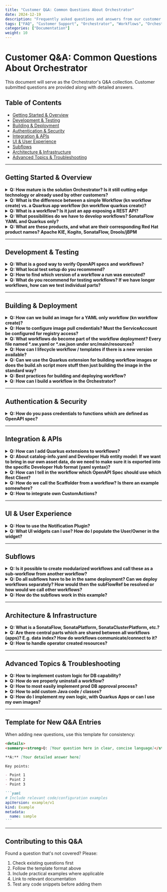 ```yaml
---
title: "Customer Q&A: Common Questions About Orchestrator"
date: 2024-12-19
description: "Frequently asked questions and answers from our customer interactions about Orchestrator"
tags: ["FAQ", "Customer Support", "Orchestrator", "Workflows", "Orchestrator-1.6"]
categories: ["Documentation"]
weight: 10
---
```


# Customer Q&A: Common Questions About Orchestrator

This document will serve as the Orchestrator's Q&A collection. Customer submitted questions are provided along with detailed answers.

## Table of Contents

- [Getting Started & Overview](#getting-started--overview)
- [Development & Testing](#development--testing)
- [Building & Deployment](#building--deployment)
- [Authentication & Security](#authentication--security)
- [Integration & APIs](#integration--apis)
- [UI & User Experience](#ui--user-experience)
- [Subflows](#subflows)
- [Architecture & Infrastructure](#architecture--infrastructure)
- [Advanced Topics & Troubleshooting](#advanced-topics--troubleshooting)

---

## Getting Started & Overview

<details>
<summary><strong>Q: How mature is the solution Orchestrator? Is it still cutting edge technology or already used by other customers?</strong></summary>

**A:** The Orchestrator was GAed in RHDH 1.5. The current version is 1.6 and it will be merged into RHDH in 1.7. At this point we will have one unified operator which supports RHDH and the Orchestrator facilities.
There are other customers using the Orchestrator in production - even on a large scale with multiple thousands of users and others are onboarding to it currently.

</details>

<details>
<summary><strong>Q: What is the difference between a simple Workflow (kn workflow create) vs. a Quarkus app workflow (kn workflow quarkus create)?</strong></summary>

**A:** The main difference is in the project layout.
The kn-workflow quarkus create will create a project in Quarkus layout, meaning, it will include a maven project and the workflow resources will be placed in src/main/resources
At development, the developer can use Quarkus cli or maven to running the workflow, using maven/Quarkus tools, add additional dependencies to the pom file (e.g if needed for specific configuration) and have more flexibility in the development. This will use the local maven repository to download all of the resources, so the development loop is shorter.

The kn-workflow create uses the flat layout, in which there are only workflow resources and for running there will be a use of a devmode image. Therefore the workflow will be built and run inside a container

</details>

<details>
<summary><strong>Q: What is a workflow? Is it just an app exposing a REST API?</strong></summary>

**A:** In **SonataFlow**, a workflow is a **declarative description of a sequence of steps**—also called states—used to orchestrate services, functions, and logic. These workflows are defined in YAML or JSON following the [**Serverless Workflow Specification.**](https://github.com/serverlessworkflow/specification/blob/0.8.x/specification.md)

Technically, when deployed (e.g., using Quarkus in SonataFlow), the workflow is exposed as a REST endpoint. But:

- The workflow itself is not the implementation of the logic—it's the orchestration definition of what happens, in what order, and under what conditions.
- The engine handles the workflow execution, state transitions, and interactions with external services.

Workflow can be triggered also by cloud-events, when the workflow application is subscribed to a Kafka topic or via Knative broker.
At development time, there is no code to implement. Workflow definition is done using the spec and the code is generated by the SonataFlow tools at build time (or at runtime in development mode).
Therefore, there isn't a set of APIs, as this is an internal part of the SonataFlow.
However, each workflow exposes set of APIs that can be viewed at development time using the devtools-ui by using the swagger-ui extension in the devtools dashboard.

Adding custom code to be called in the context of a workflow is also supported as part of the workflow definition. See more here: https://sonataflow.org/serverlessworkflow/latest/core/custom-functions-support.html

</details>

<details>
<summary><strong>Q: What possibilities do we have to develop workflows? SonataFlow YAML and Quarkus only?</strong></summary>

**A:** SonataFlow is an implementation of the serverless workflow spec: https://sonataflow.org/serverlessworkflow/main/core/cncf-serverless-workflow-specification-support.html
It can be written in YAML or JSON format. Then the build process using sonataflow-builder image generates from the workflow definition (and schema/specs) a Quarkus application.
The development tools for the workflow are mentioned in their getting started: https://sonataflow.org/serverlessworkflow/main/getting-started/getting-familiar-with-our-tooling.html

Another option is to use Quarkus cli or mvn quarkus:dev

For writing the workflows there is a [VSCode extension](https://marketplace.visualstudio.com/items?itemName=kie-group.swf-vscode-extension) that offers code completion and render of the diagram.
For workflows that relies on extended Orchestrator features, such as the form-widgets, it is preferred to use the [rhdh-local](https://github.com/redhat-developer/rhdh-local) or local backstage with Quarkus.

Containers which include the workflow can then be built and deployed using the GitOps profile: https://sonataflow.org/serverlessworkflow/main/cloud/operator/deployment-profile.html

</details>

<details>
<summary><strong>Q: What are these products, and what are their corresponding Red Hat product names? Apache KIE, Kogito, SonataFlow, Drools/jBPM</strong></summary>

**A:** **Apache KIE (Knowledge is Everything):**
https://kie.apache.org/

It is the Apache Software Foundation umbrella where we develop for example the serverless workflows execution engine, the operator, etc.

Includes sub-projects like SonataFlow (serverless workflows), Drools (business rules), jBPM (business automation), and many cross-project components.

All these projects are open source, and developed and maintained following the Apache Software Foundation governance recommendations and licensing.

Companies like Red Hat, IBM, and others, use these work as the building blocks for delivering their branded products.

**Note**: sometimes we don't have a 1:1 correspondence between a sub-project and a GitHub repository.

**Kogito**:
It is the core technology upon which we build cloud-native business automation, rules execution, serverless workflows, Data Index, etc. For example, the Drools sub-project holds mostly all related with business rules, the respective execution, and is mostly focused on that. While Kogito adds for example the ability for executing business rules via REST endpoints.

**SonataFlow**:
It is the name of the sub-project dedicated to develop our vision of the Serverless Workflows Specification. Community documentation: https://sonataflow.org/serverlessworkflow/main/index.html

Pointers to the repositories:

- https://github.com/apache/incubator-kie-kogito-runtimes
  In this repository we develop the components dedicated to the SonataFlow workflows execution, including persistence, etc.

- https://github.com/apache/incubator-kie-kogito-apps
  In this repository we develop the SonataFlow supporting services like the DataIndex and the Jobs Service.

- https://github.com/apache/incubator-kie-tools
  In this repository we develop the SonataFlow operator, the Kn workflows cli, the supporting services images, the builder image, etc.

**Drools**: Is the sub-project dedicated to business rules execution.

**jBPM**: Is the sub-project dedicated to business automation (BPM).

**Correspondence with Red Hat products:**

- **Red Hat OpenShift Serverless Logic (OSL)**:
  Is built on top of the SonataFlow sub-project and Kogito components.
  Product documentation:
  https://docs.redhat.com/en/documentation/red_hat_openshift_serverless/1.36/html/serverless_logic/index

- **Red Hat Process Automation Manager** (RHPAM, currently under maintenance only):
  Is built on top of jBPM, Drools and other components. This product is now continued by IBM as the IBM Business Automation Manager Open Editions.

</details>

---

## Development & Testing

<details>
<summary><strong>Q: What is a good way to verify OpenAPI specs and workflows?</strong></summary>

**A:** Usually we suggest running locally, testing it by solving the errors as they come, if any comes. There is no sandbox to test OpenAPI specs with workflow.

</details>

<details>
<summary><strong>Q: What local test setup do you recommend?</strong></summary>

**A:** For testing the interaction between workflows and RHDH there are few options:

1. Use [rhdh-local](https://github.com/redhat-developer/rhdh-local). This setup runs RHDH locally in its container and SonataFlow on its own container that points to local development environment.

2. Use Orchestrator plugins development env from stable branch, e.g.: https://github.com/redhat-developer/rhdh-plugins/tree/orchestrator-1.6/workspaces/orchestrator#run-locally-from-this-repo
   This also runs SonataFlow locally: https://github.com/redhat-developer/rhdh-plugins/tree/orchestrator-1.6/workspaces/orchestrator#devmode-local-configuration

</details>

<details>
<summary><strong>Q: How to find which version of a workflow a run was executed?</strong></summary>

**A:** ProcessInstances information is stored in the Data-Index, therefore the information is available only there, via the GraphQL.

For getting the version for a specific instance, GraphQL supports filters, e.g.

```bash
curl -s -X POST 'http://data-index-sonataflow-infra.apps.example.lab.eng.tlv2.redhat.com/graphql/' \
 -H 'Content-Type: application/json' \
  -d '{
    "query": "query { ProcessInstances(where: { id: { equal: \"xxxxxxx-xxxx-xxxx-xxxx-xxxxxxxxxxxx\" } }) { id processId state version } }"
  }' | jq
{
  "data": {
    "ProcessInstances": [
      {
        "id": "xxxxxxx-xxxx-xxxx-xxxx-xxxxxxxxxxxx",
        "processId": "dynamic-course-select",
        "state": "COMPLETED",
        "version": "1.0"
      }
    ]
  }
}
```

</details>

<details>
<summary><strong>Q: What do you recommend for testing workflows? If we have longer workflows, how can we test individual parts?</strong></summary>

**A:** In the serverless-workflows repository there is CI for testing some of its workflows, e.g.:
https://github.com/rhdhorchestrator/serverless-workflows/blob/main/.github/workflows/mta-v7.x-e2e.yaml
At first stage, it deploys SonataFlow on a cluster with the dependencies required for the test. Next, it deploys the workflow then configures it for the testing environment.
Once the workflow is ready to be tested, we issue a REST call for invoking a workflow and verifying the result is the expected one
https://github.com/rhdhorchestrator/serverless-workflows/blob/main/e2e/mta-v7.x-vm.sh

Workflow is executed from a single endpoint and represents a flow that depends on previous states.
_There is no API to invoke only part of a workflow._

In addition to end-to-end testing, when working with Quarkus-based workflow projects, you might also consider adding JUnit tests. While not testing the final target ecosystem, it can be useful to have an initial set of tests that validates the workflow in a more manageable environment. The drawback sometimes is that when your workflow accesses external services, unless you have available instances, you might need to Mock them. On the other hand, these mocks can be easily programmed to return the exact set of values you need for testing.

You can find some simple example here:

- https://github.com/kiegroup/kogito-examples/blob/192c5ec9b5b1700917b81f3198ce01275df483f0/serverless-workflow-examples/serverless-workflow-hello-world/src/test/java/org/kie/kogito/examples/HelloWorldTest.java
- https://github.com/apache/incubator-kie-kogito-examples/blob/a7fee0031bac658ebe266459f3bc1ae74777938f/serverless-workflow-examples/serverless-workflow-subflows-event/src/test/java/org/kie/kogito/examples/MasterWorkflowTest.java
- https://github.com/apache/incubator-kie-kogito-examples/blob/a7fee0031bac658ebe266459f3bc1ae74777938f/serverless-workflow-examples/serverless-workflow-subflows-event/src/test/java/org/kie/kogito/examples/MasterWorkflowTest.java

And more elaborated cases that we use in product here:

- https://github.com/apache/incubator-kie-kogito-runtimes/tree/56a70ed7543473f4d8305ce34b432122ca0da8e2/quarkus/extensions/kogito-quarkus-serverless-workflow-extension/kogito-quarkus-serverless-workflow-integration-test/src/test/java/org/kie/kogito/quarkus/workflows

</details>

---

## Building & Deployment

<details>
<summary><strong>Q: How can we build an image for a YAML only workflow (kn workflow create)?</strong></summary>

**A:** The build.sh script was extended to support a non-quarkus layout using flags -S or --non-quarkus.

</details>

<details>
<summary><strong>Q: How to configure image pull credentials? Must the ServiceAccount be configured for registry access?</strong></summary>

**A:** ImagePullSecret can be defined globally in the cluster for the entire cluster and not per-image. Please view: https://docs.redhat.com/en/documentation/openshift_container_platform/4.16/html/images/managing-images#images-update-global-pull-secret_using-image-pull-secrets

If there is a need to patch a resource after it was generated by the script, consider other methods such Kustomize or adding a patch command to edit the resource.

</details>

<details>
<summary><strong>Q: What workflows do become part of the workflow deployment? Every file named *.sw.yaml or *.sw.json under src/main/resources?</strong></summary>

**A:**
The kn-workflow gen-manifest (the CLI to generate the manifests) expects only one sw.yaml or sw.json file.
If there is more than a single file, the CLI will fail with:

```bash
❌ ERROR: generating manifests: ❌ ERROR: multiple SonataFlow definition files found
```

The reason for that is that the main workflow is translated into a SonataFlow CR that represents a single workflow.

If there is a need to add additional subflows, they can be placed in their own directory and referred by the kn-workflow gen-manifest CLI using the --subflows-dir flag

In that case, subflows will have to be placed under
src/main/resources/subflows

</details>

<details>
<summary><strong>Q: How can I lifecycle workflow / templates if there is a new version available?</strong></summary>

**A:** It really depends on how the workflow is designed and implemented.
A few options:

- declarative configuration which is synced via GitOps might be best if PR are issued to projects, using the template. The responsible developer team. or app owners should be responsible to implement the change and test it. Tool like renovatebot or dependabot might help here.
- update in workflows which are implemented in an imperative approach might need "update workflows" who help to bring out the changes from one version to the next one. Example could be database changes / patches to new api versions, etc.

In any case, with RHDH and Orchestrator you should be equipped to analyse which app is installed where in which version and then be able to plan next steps.

</details>

<details>
<summary><strong>Q: Can we use the Quarkus extension for building workflow images or does the build.sh script more stuff then just building the image in the standard way?</strong></summary>

**A:** The build.sh script isn't a must. It offers an opinionated method to build workflows with specific Quarkus extensions that are recommended for production and enables the persistence.

The core part of building workflow is using the openshift-serverless-logic builder image as referenced in the build script [here](https://github.com/rhdhorchestrator/orchestrator-demo/blob/5685e26ed1b34c70a3bd10826b8f3bf8df9bca0d/scripts/build.sh#L9) and [here](https://github.com/rhdhorchestrator/orchestrator-demo/blob/5685e26ed1b34c70a3bd10826b8f3bf8df9bca0d/scripts/build.sh#L236). 

To build the workflow image it is enough to run (with all or part of the extensions, depends on your needs):

```bash
podman build \
 -f ../../orchestrator-demo/docker/osl.Dockerfile \
 --tag $TARGET_IMAGE \
  --platform linux/amd64 \
  --ulimit nofile=4096:4096 \
  --build-arg QUARKUS_EXTENSIONS="\
    org.kie:kie-addons-quarkus-persistence-jdbc:9.102.0.redhat-00005,\
    io.quarkus:quarkus-jdbc-postgresql:3.8.6.redhat-00004,\
    io.quarkus:quarkus-agroal:3.8.6.redhat-00004, \
    io.quarkus:quarkus-smallrye-reactive-messaging-kafka" \
  --build-arg MAVEN_ARGS_APPEND="\
    -DmaxYamlCodePoints=35000000 \
    -Dkogito.persistence.type=jdbc \
    -Dquarkus.datasource.db-kind=postgresql \
    -Dkogito.persistence.proto.marshaller=false" \
    .
```
Please note that these flags were correct at this point in time, and might be changed in the future.

There is a [blog post](/content/blog/hacking-build-process.md) that explains this into details.

</details>

<details>
<summary><strong>Q: Best practices for building and deploying workflow?</strong></summary>

**Extended Q**:
When we implement our own workflow like in this example https://github.com/rhdhorchestrator/serverless-workflows/tree/main/workflows/experimentals/cluster-onboarding, how do we build and deploy such a workflow? Is there no JSON/YAML workflow specification involved when we write the workflow as code? Could we add a workflow spec and run other steps or would we install the code workflow and call it from another YAML workflow?

**A:** A better reference for learning about the build and deploy resource would be this repository:
https://github.com/rhdhorchestrator/orchestrator-demo/

For instance, this example: https://github.com/rhdhorchestrator/orchestrator-demo/tree/main/02_advanced#building-the-workflow explains how to use a script for building the workflow, generate its manifests and deploy to the cluster.

There is no need to write a code other than:

- The workflow definition (yaml / json)
- The data input schema (json)
- The data output schema (json) - common for all workflows in the context of the Orchestrator
- The application.properties - for configuration
- The secret.properties - for sensitive information
- The required spec files for interacting with the external services

This is also described in two-series blog posts: One [for using a script](/content/blog/building-and-deploying-workflows.md), and the other [for using the build tools without the script](/content/blog/hacking-build-process.md). 
</details>

<details>
<summary><strong>Q: How can I build a workflow in the Orchestrator?</strong></summary>

**A:** The Orchestrator is built on OpenShift Serverless and SonataFlow / Kogito. The Orchestrator "hooks" into the SonataFlow platform and can display, start, and show the output of workflows. Additionally, the operator Plugin provides a custom action that can be used to start workflows.

**You cannot build workflows in the Orchestrator itself** - the idea behind it is that an RHDH user (typically a developer) wants to use these flows, e.g., to provision external resources or similar - or they implicitly **use them in the template** and can then view a status (by the way, the Orchestrator also supports the RHDH RBAC model, so I can ensure that, for example, only users/groups that can see certain templates can also see corresponding workflows, etc.)
To do this, you need to know that such a workflow (completely container-native, of course) always runs in a pod, is accessible via a service, and receives its schemas, properties, etc., via configMaps, for example.

In the **simplest case** (though not suitable for production), if the SonataFlow operator (or OpenShift Serverless Logic Operator) is installed, you can simply create a SonataFlow Custom Resource. 

Examples can be viewed here: 

- https://kiegroup.github.io/kogito-docs/serverlessworkflow/latest/cloud/operator/build-and-deploy-workflows.html#build-deploy-workflow
- https://sonataflow.org/serverlessworkflow/main
- https://sonataflow.org/serverlessworkflow/main/cloud/operator/deployment-profile.html

What then happens (in the background, through the operator):

- A build with a BuildConfig is started - the standard builder image and thus the standard runtime image can be adapted - by default these are maven/jdk and Quarkus images.
- When the build is finished, the workflow is started and the corresponding service and even a route are created (the route, i.e., the expose, can be suppressed).
- There is also a Development Profile - CAUTION, workflows in DevMode are not entered into the so-called "Data Index Service" and are therefore not visible in RHDH - you can test them, play with them, but not interact with them via the RHDH Orchestrator.
  https://kiegroup.github.io/kogito-docs/serverlessworkflow/latest/cloud/operator/developing-workflows.html

</details>

---

## Authentication & Security

<details>
<summary><strong>Q: How do you pass credentials to functions which are defined as OpenAPI spec?</strong></summary>

**A:** The workflow is using a token which is defined on RHDH.
This is supported by https://backstage.io/docs/auth/service-to-service-auth/#access-restrictions

In RHDH configmap there is the same section:

```yaml
backend:
  auth:
    externalAccess:
      - type: static
        options:
          token: ${BACKEND_SECRET}
          subject: orchestrator
```

The value for `BACKEND_SECRET` is taken from a secret of RHDH, e.g. `backstage-backend-auth-secret` (if installed by the Orchestrator operator)

In the workflow, the secret is referenced from the application.properties property:


`quarkus.rest-client.scaffolder_openapi_yaml.url=${RHDH_URL}`
`quarkus.openapi-generator.scaffolder_openapi_yaml.auth.BearerToken.bearer-token=${SCAFFOLDER_BEARER_TOKEN}`


The first one points to `RHDH_URL` (should use the internal service and not the openshift route to avoid certificate issues)

The second property points to the value taken from the `BACKEND_SECRET`.

The application.properties is translated to the configmap that its name ends with -props.
The value for the variable is taken from the secret.properties that is being translated into a secret

</details>

---

## Integration & APIs

<details>
<summary><strong>Q: How can I add Quarkus extensions to workflows?</strong></summary>

**A:** When running the workflow locally using maven, the extensions are added to pom.xml (either directly or by quarkus ext add).
When workflow is built in the workflow, the `QUARKUS_EXTENSIONS` env var is used to add additional dependencies for the build process.

e.g:

`QUARKUS_EXTENSIONS="io.quarkus:quarkus-agroal,io.quarkus:quarkus-jdbc-mysql" ~/projects/orchestrator-demo/scripts/build.sh --image=registry.internal/workflows/dbsetup:latest -P`

</details>

<details>
<summary><strong>Q: About catalog-info.yaml and Developer Hub entity model:
If we want to bring in our own asset data, do we need to make sure it is exported into the specific Developer Hub format (yaml syntax)?</strong></summary>

**A:**
Developer Hub implements the default backstage entity model, which is also used by many plugins as a baseline to identify resources (https://backstage.io/docs/features/software-catalog/system-model/). Red Hat suggestion is to use the standard model, which then ensures best possible compatibility and future readiness. So the simplest way is then to extract the needed data and transform/format it into the default yaml syntax.
If systems should be integrated which do already have its own data model and act as a single source of truth another option

</details>

<details>
<summary><strong>Q: How can I tell in the workflow which OpenAPI Spec should use which Rest Client?</strong></summary>

**A:** See https://sonataflow.org/serverlessworkflow/latest/service-orchestration/orchestration-of-openapi-based-services.html#proc-configuring-openapi-service-endpoint-url

To configure the endpoints, you must use the sanitized OpenAPI specification file name as the REST client configuration key. The configuration key must be set as a valid environment variable.
For example, a file named as subtraction.yaml contains the configuration key as subtraction_yaml.
For more information about how to sanitize file names, see Environment Variables Mapping Rules.

All Quarkus configuration originated in Quarkus, e.g for the rest-client:
https://quarkus.io/guides/rest-client#create-the-configuration

Each spec file represent a system. In the workflow, the functions section defines the APIs of that service from the spec by referencing to it.
In the application.properties we match between the spec file to the URL of the service and its authentication.

</details>

<details>
<summary><strong>Q: How do we call the Scaffolder from a workflow? Is there an example somewhere?</strong></summary>

**A:** Here is an example for running a software template from a workflow:
https://github.com/rhdhorchestrator/orchestrator-demo/blob/main/05_software_template_hello_world/workflow/src/main/resources/workflow.sw.yaml

This is the scaffolder OpenAPI spec:
https://github.com/rhdhorchestrator/orchestrator-demo/blob/main/05_software_template_hello_world/workflow/src/main/resources/specs/scaffolder-openapi.yaml

Please note that the argument for the software templates aren't part of the API and should be provided as arguments according to the software template definition, e.g.
https://github.com/rhdhorchestrator/orchestrator-demo/blob/main/05_software_template_hello_world/workflow/src/main/resources/workflow.sw.yaml

One option to capture the exact list of arguments is by looking at the template definition.
Another option is to invoke a software template from the browser, enable web-tools in-browser (before invocation), switch to network tab and "copy as curl command" - this shows exactly how the software template was called via the API and this will be done the same from a workflow.
The input values will have to be defined in the input schema of the workflow (unless we want to calculate them in-workflow and not to be provided by the user)

</details>

<details>
<summary><strong>Q: How to integrate own CustomActions?</strong></summary>

**A:** Since RHDH is not rebuilt, we cannot make any code changes, just like custom plugins, as dynamic plugins.
The question aims at creating resources for which there is no template action yet - in that case, you would rather go the way of a workflow in the Orchestrator, which you can address via a template action.

For example:

```yaml
- id: trigger-workflow
  name: Execute Orchestrator Workflow
  action: orchestrator:run
  input:
    workflowId: ${{ parameters.workflowId }}
    parameters: ${{ parameters.workflowParameters }}
    waitForCompletion: true
    timeout: 300
```

But - both are possible, many roads lead to Rome (the Orchestrator's Template Action also comes from the Orchestrator Backend Plugin).

* https://backstage.io/docs/features/software-templates/writing-custom-actions/
* https://backstage.io/docs/reference/plugin-scaffolder-backend-module-gitlab/

If there is a backend plugin in backstage to support the action, and it exposes a REST API for it, by creating OpenAPI spec for it or using the rest option, a call can be made to it.
If there isn't only by leveraging a software template for calling it we are invoking software templates and sending notifications from workflows by using the scaffolder-backend plugin and the notifications-backend plugin.
If there is a backend plugin and exposed API - the workflow should be able to call it.

</details>

---

## UI & User Experience

<details>
<summary><strong>Q: How to use the Notification Plugin?</strong></summary>

**A:** There is a need to enable also the backstage-plugin-notifications-backend-module-email-dynamic plugin.
See more details about the email plugin here:
https://docs.redhat.com/en/documentation/red_hat_developer_hub/1.6/html/dynamic_plugins_reference/con-preinstalled-dynamic-plugins#rhdh-tech-preview-plugins

and here:

- https://github.com/backstage/backstage/blob/master/plugins/notifications-backend-module-email/README.md

- https://backstage.io/docs/notifications/processors/#email-processor

The user/group entity in backstage must have an email address set.
See https://backstage.io/docs/features/software-catalog/descriptor-format/#kind-user

</details>

<details>
<summary><strong>Q: What UI widgets can I use? How do I populate the User/Owner in the widget?</strong></summary>

**A:** The documentation for this are here
https://github.com/redhat-developer/rhdh-plugins/blob/main/workspaces/orchestrator/docs/orchestratorFormWidgets.md

It is an additional plugin that serves that extensible UI capabilities (part of the Orchestrator).
The current released version is 1.6.0 and nowadays we're working on 1.6.1 to fix minor issues.

Here is an example to populate the User:
Using backstage catalog backend OpenAPI spec can be found here:

```bash
curl -s -k 'https://{backstage-url}/api/catalog/openapi.json' \
 -H 'Authorization: Bearer...'
```

From that spec you can learn how to fetch entities, e.g. to fetch User or Groups use:
`/api/catalog/entities?filter=kind=user,kind=group`

From the data input schema use this as the fetch:url value:

```json
"$schema": "http://json-schema.org/draft-07/schema#",
    "type": "object",
    "properties": {
      "selectUser": {
        "type": "string",
        "title": "Please enter user name. Start typing for autocompletion",
        "ui:widget": "ActiveTextInput",
        "ui:props": {
          "fetch:url": "$${{backend.baseUrl}}/api/catalog/entities?fields=metadata.name&filter=kind=user,kind=group",
          "fetch:response:value": "$map($, function($v) { $lowercase($v.kind) & ':' & $v.metadata.namespace & '/' & $v.metadata.name })",
          "fetch:response:autocomplete": "$map($, function($v) { $lowercase($v.kind) & ':' & $v.metadata.namespace & '/' & $v.metadata.name })",
          "fetch:method": "GET",
          "fetch:headers": {
            "Authorization": "Bearer $${{identityApi.token}}"
          }
        }
      }
    }
```

Example can be found here: https://github.com/rhdhorchestrator/serverless-workflows/commit/d92916902b16427a936cb9abf7ebfa4c9f229c46

Parsing the response from the `fetch:url` is done using JSONATA.
This is a useful tool for evaluating the expressions: https://try.jsonata.org/

</details>

---

## Subflows

<details>
<summary><strong>Q: Is it possible to create modularized workflows and call these as a sub-workflow from another workflow?</strong></summary>

**A:**
The serverless workflow specification supports subflows - https://github.com/serverlessworkflow/specification/blob/0.8.x/specification.md#subflow-action
Each workflow can include many sub-flows built into the same build image with the main workflow.
The subflow are internal to the workflow and are not exposed as the main workflow. The definition itself can be shared between multiple workflows at build time, but at runtime the sub-flows aren't exposed.

</details>

<details>
<summary><strong>Q: Do all subflows have to be in the same deployment? Can we deploy workflows separately? How would then the subFlowRef be resolved or how would we call other workflows?</strong></summary>

**A:** Deployment represents a single workflow.
For calling subflows from the main workflow, all subflows need to be built into the same image of the calling workflow.

Subflows aren't shown in the Data Index, therefore not shown in the Orchestrator plugin.
Please take a look [here](https://github.com/wmedvede/serverless-workflow-operator-subflows) for a more detailed example on subflows.

</details>

<details>
<summary><strong>Q: How do the subflows work in this example?</strong></summary>

**Extended Q:**
How are workflowA and workflowB started in the subflow example https://github.com/apache/incubator-kie-kogito-examples/blob/main/serverless-workflow-examples/serverless-workflow-subflows-event/src/main/resources/master.sw.json ?

In the master workflow, there are only two states: "setup" and "waitForEvents". 'Wait for events' implies that we only wait for something. So where are workflowA and workflowB started?

How are events related to subworkflows? Are events required? Is the call to setup synchronous?

**A:**
From the README (https://github.com/apache/incubator-kie-kogito-examples/tree/main/serverless-workflow-examples/serverless-workflow-subflows-event):
This example illustrate how to trigger workflows manually with additional parameters calculated by an initial workflow. The workflow responsible for setting up the parameters is executed as the start state. Then, all possible workflows that might be instantiated with those parameters are registered using event state. exclusive property is set to false ensuring that the process instance remains active till all possible workflows has been executed.

So when the workflow is started, it setup things and then waits for events. The workflowA and B are "started" when receiving their corresponding event defined by eventRefs field.
Until both events are received, the workflow will be waiting for the remaining events.

</details>

---

## Architecture & Infrastructure

<details>
<summary><strong>Q: What is a SonataFlow, SonataPlatform, SonataClusterPlatform, etc.?</strong></summary>

**A:**
The SonataFlow operator (upstream name of the OpenShift Serverless Logic Operator) defines the following custom resource definitions:

1. SonataFlow - the resource that defines the workflow and its profile - https://sonataflow.org/serverlessworkflow/main/cloud/operator/deployment-profile.html
2. SonataFlowPlatform - It's a singleton per namespace, used to configure the workflows and manage and configure the shared services. It supports configuration for eventing, persistences, monitoring. See https://sonataflow.org/serverlessworkflow/latest/cloud/operator/supporting-services.html#deploy-supporting-services
3. SonataFlowClusterPlatform - it is the **cluster-wide equivalent** of SonataFlowPlatform. While SonataFlowPlatform applies to a **single namespace**, the SonataFlowClusterPlatform resource is designed to provide a **shared configuration across multiple namespaces** in OpenShift cluster.
   Find more here: https://sonataflow.org/serverlessworkflow/latest/cloud/operator/supporting-services.html#cluster-scoped-eventing-system-configuration

</details>

<details>
<summary><strong>Q: Are there central parts which are shared between all workflows (apps)? E.g. data index? How do workflows communicate/connect to it?</strong></summary>

**A:**
Yes, SonataFlow defines several **shared infrastructure components** that serve all deployed workflows across the system. These shared services are crucial for **execution, observability, and coordination.**

1. **Data Index Service (sonataflow-data-index)**

- Acts as a centralized **state store and query layer** for all workflow instances.
- Exposes **GraphQL and/or REST APIs** to query the state, variables, and lifecycle events of workflows.
- Used for Monitoring workflow executions (e.g., in consoles or dashboards) and Searching workflows by business key or input data
- Find more on https://sonataflow.org/serverlessworkflow/main/data-index/data-index-core-concepts.html

2. The **SonataFlow Jobs Service** is responsible for time-based actions

- **Triggering timed events** in workflows, such as timeouts or time-based transitions
- Find more on https://sonataflow.org/serverlessworkflow/main/job-services/core-concepts.html

The communication between workflows to the shared services is done by cloud events.
Based on platform level (shared configuration for all workflows either in a single namespace or a global one), the operator adds the required properties for workflow to interact with the services. See more about the supported configuration at
https://sonataflow.org/serverlessworkflow/main/use-cases/advanced-developer-use-cases/job-service/quarkus-extensions.html#job-service-quarkus-extensions

More about the supporting services can be found here: https://sonataflow.org/serverlessworkflow/latest/cloud/operator/supporting-services.html

</details>

<details>
<summary><strong>Q: How to handle operator created resources?</strong></summary>

**A:**
**Manage the inputs (Backstage CR and referenced ConfigMaps), not the operator's generated outputs.**
Create your own ConfigMaps for app-config.yaml (and auth fragments), reference them from the Backstage CR, and keep both the CR and those ConfigMaps under Git. Do not hand‑edit the operator's default app-config-\* ConfigMaps—the operator may recreate or override them on restart.
https://docs.redhat.com/en/documentation/red_hat_developer_hub/1.5/html-single/configuring_red_hat_developer_hub/index.xml

**Application config**

- Create a ConfigMap (e.g., my-rhdh-app-config) that contains your app-config.yaml.
- Reference it from the Backstage CR: spec.application.appConfig.configMaps.
- Keep both the ConfigMap manifest and the Backstage CR in your Git repo (and sync with Argo CD).
  This is the supported way to customize RHDH without changing operator‑owned ConfigMaps.

**Auth and other fragments**
If you split auth/config into separate fragments (e.g., an "auth" ConfigMap), add it to the same list in the Backstage CR (spec.application.appConfig.configMaps) so the operator mounts all of them. (The official examples show adding additional ConfigMaps there.)

**Dynamic plugin configuration (including Orchestrator UI)**
Store dynamic plugin settings in a ConfigMap (commonly dynamic-plugins-rhdh) and reference it from the Backstage CR via spec.application.dynamicPluginsConfigMapName. Keep it in Git. redhat-developer.github.io

**Extra files & secrets**
If you need to mount additional files beyond app-config.yaml (for example, CA bundles, RBAC policies, or other files), use spec.application.extraFiles in the Backstage CR - again, declared as ConfigMaps/Secrets that you version in Git.

**Orchestrator plugin**
explicitly recommends GitOps approach (Deployment with GitOps): https://www.rhdhorchestrator.io/main/docs/installation/orchestrator/?utm_source=chatgpt.com

</details>

---

## Advanced Topics & Troubleshooting

<details>
<summary><strong>Q: How to implement custom logic for DB capability?</strong></summary>

**A:** Java Module or Connectors with Camel K.

</details>

<details>
<summary><strong>Q: How do we properly uninstall a workflow?</strong></summary>

**A:** In SonataFlow, clean up of workflows and their runs is done via the DB, to preserve auditing information. Therefore, even removal of workflows resources (SonataFlow CR, CM, secrets) from the cluster will not influence their appearances in DI.
This information is required for auditing purposes, e.g. maintaining the history of workflow runs.

In Orchestrator 1.6 the workflow will be shown as unavailable.
In Orchestrator 1.7 deleted workflows will be filtered from the UI - tracked by [this issue](https://issues.redhat.com/browse/FLPATH-2333).

</details>

<details>
<summary><strong>Q: How to most easily implement prod DB approval process?</strong></summary>

**A:** Here is Example Scaffolding Template which generates 2 git repos - source code and \*-gitops for kubernetes manifests - Red Hat Best Practice: https://github.com/idp-team/software-templates/tree/master/scaffolder-templates/quarkus-web-template

</details>

<details>
<summary><strong>Q: How to add custom Java code / classes?</strong></summary>

**A:** Follow this example:
https://sonataflow.org/serverlessworkflow/main/core/custom-functions-support.html#con-func-java

The class needs to be defined with a full qualifier (have a package defined that matches the one referenced from the workflow as well).
In addition, the class needs to be annotated with `@ApplicationScoped` or `@Dependent` for the CDI to dynamically load it.

</details>

<details>
<summary><strong>Q: How do I implement my own logic, with Quarkus Apps or can I use my own images?</strong></summary>

**A:**

1. The general workflow logic should be described in YAML - then you can also view it in the Orchestrator, for example (or visualize it with other tools).
2. In your image, you can do whatever you want.
   Here are a few examples: https://github.com/rhdhorchestrator/serverless-workflows/tree/main/workflows/experimentals

If you don't want to leave it to the operator which image it uses for building and for runtime, then there is a blog post with explanations and links to scripts, etc. - these **build everything together** and with that you then have full control and can also build your own functions, which you then call from your YAML flow: https://www.rhdhorchestrator.io/blog/building-and-deploying-workflows/

Note - of course, you can also build the entire logic as an application and pack it into your image and then just call "magic_kicks_in_here" from your flow, but then that's no longer a workflow - the boundaries are fluid, but you should ideally not put logic into your code, but only functions: https://www.rhdhorchestrator.io/1.6/docs/

</details>

---

## Template for New Q&A Entries

When adding new questions, use this template for consistency:

````markdown
<details>
<summary><strong>Q: [Your question here in clear, concise language]</strong></summary>

**A:** [Your detailed answer here]

Key points:

- Point 1
- Point 2
- Point 3

```yaml
# Include relevant code/configuration examples
apiVersion: example/v1
kind: Example
metadata:
  name: sample
```
````

</details>

---

## Contributing to this Q&A

Found a question that's not covered? Please:

1. Check existing questions first
2. Follow the template format above
3. Include practical examples where applicable
4. Link to relevant documentation
5. Test any code snippets before adding them
